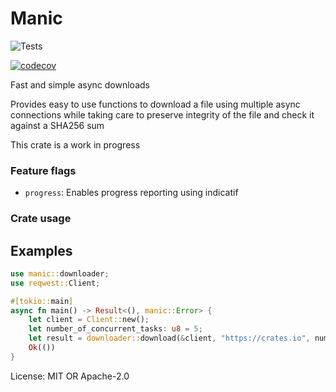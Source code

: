 # Manic

![Tests](https://github.com/x0f5c3/manic/workflows/Test%20and%20Clippy/badge.svg)

[![codecov](https://codecov.io/gh/x0f5c3/manic/branch/master/graph/badge.svg)](https://codecov.io/gh/x0f5c3/par_download)

Fast and simple async downloads

Provides easy to use functions to download a file using multiple async connections
while taking care to preserve integrity of the file and check it against a SHA256 sum

This crate is a work in progress



### Feature flags

- `progress`: Enables progress reporting using indicatif


### Crate usage

## Examples



```rust
use manic::downloader;
use reqwest::Client;

#[tokio::main]
async fn main() -> Result<(), manic::Error> {
    let client = Client::new();
    let number_of_concurrent_tasks: u8 = 5;
    let result = downloader::download(&client, "https://crates.io", number_of_concurrent_tasks).await?;
    Ok(())
}
```



License: MIT OR Apache-2.0
